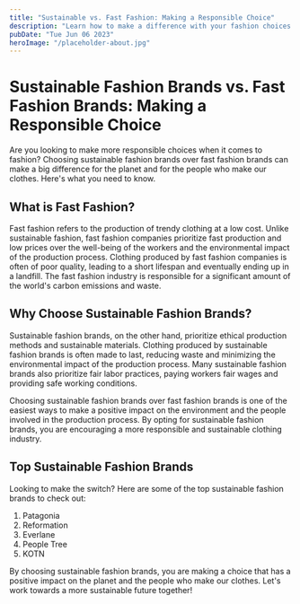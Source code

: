 ```yaml
---
title: "Sustainable vs. Fast Fashion: Making a Responsible Choice"
description: "Learn how to make a difference with your fashion choices. Choose sustainable fashion brands and make a responsible choice. Read more to find out!"
pubDate: "Tue Jun 06 2023"
heroImage: "/placeholder-about.jpg"
---
```


# Sustainable Fashion Brands vs. Fast Fashion Brands: Making a Responsible Choice

Are you looking to make more responsible choices when it comes to fashion? Choosing sustainable fashion brands over fast fashion brands can make a big difference for the planet and for the people who make our clothes. Here&#39;s what you need to know.

## What is Fast Fashion?

Fast fashion refers to the production of trendy clothing at a low cost. Unlike sustainable fashion, fast fashion companies prioritize fast production and low prices over the well-being of the workers and the environmental impact of the production process. Clothing produced by fast fashion companies is often of poor quality, leading to a short lifespan and eventually ending up in a landfill. The fast fashion industry is responsible for a significant amount of the world&#39;s carbon emissions and waste.

## Why Choose Sustainable Fashion Brands?

Sustainable fashion brands, on the other hand, prioritize ethical production methods and sustainable materials. Clothing produced by sustainable fashion brands is often made to last, reducing waste and minimizing the environmental impact of the production process. Many sustainable fashion brands also prioritize fair labor practices, paying workers fair wages and providing safe working conditions.

Choosing sustainable fashion brands over fast fashion brands is one of the easiest ways to make a positive impact on the environment and the people involved in the production process. By opting for sustainable fashion brands, you are encouraging a more responsible and sustainable clothing industry.

## Top Sustainable Fashion Brands

Looking to make the switch? Here are some of the top sustainable fashion brands to check out:

1. Patagonia
2. Reformation
3. Everlane
4. People Tree
5. KOTN

By choosing sustainable fashion brands, you are making a choice that has a positive impact on the planet and the people who make our clothes. Let&#39;s work towards a more sustainable future together!